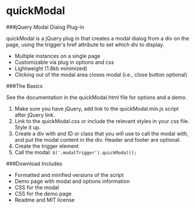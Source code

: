 quickModal
==========

###jQuery Modal Dialog Plug-in

quickModal is a jQuery plug in that creates a modal dialog from a div on the page, using the trigger's href attribute to set which div to display.

* Multiple instances on a single page
* Customizable via plug in options and css
* Lightweight (1.8kb minimized)
* Clicking out of the modal area closes modal (i.e., close button optional)

###The Basics

 See the documentation in the quickModal.html file for options and a demo.

1. Make sure you have jQuery, add link to the quickModal.min.js script after jQuery link.
2. Link to the quickModal.css or include the relevant styles in your css file. Style it up.
3. Create a div with and ID or class that you will use to call the modal with, and put the modal content in the div. Header and footer are optional.
4. Create the trigger element
5. Call the modal: `$('.modalTrigger').quickModal();`

###Download Includes

* Formatted and minified versions of the script
* Demo page with modal and options information
* CSS for the modal
* CSS for the demo page 
* Readme and MIT license
